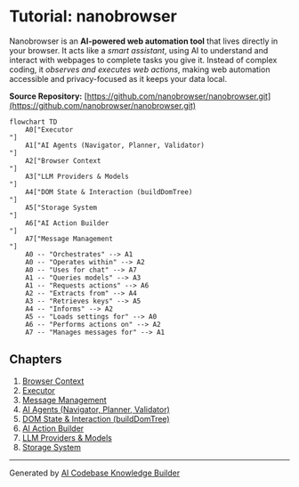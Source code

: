 # Tutorial: nanobrowser

Nanobrowser is an **AI-powered web automation tool** that lives directly in your browser. It acts like a *smart assistant*, using AI to understand and interact with webpages to complete tasks you give it. Instead of complex coding, it *observes and executes web actions*, making web automation accessible and privacy-focused as it keeps your data local.


**Source Repository:** [https://github.com/nanobrowser/nanobrowser.git](https://github.com/nanobrowser/nanobrowser.git)

```mermaid
flowchart TD
    A0["Executor
"]
    A1["AI Agents (Navigator, Planner, Validator)
"]
    A2["Browser Context
"]
    A3["LLM Providers & Models
"]
    A4["DOM State & Interaction (buildDomTree)
"]
    A5["Storage System
"]
    A6["AI Action Builder
"]
    A7["Message Management
"]
    A0 -- "Orchestrates" --> A1
    A0 -- "Operates within" --> A2
    A0 -- "Uses for chat" --> A7
    A1 -- "Queries models" --> A3
    A1 -- "Requests actions" --> A6
    A2 -- "Extracts from" --> A4
    A3 -- "Retrieves keys" --> A5
    A4 -- "Informs" --> A2
    A5 -- "Loads settings for" --> A0
    A6 -- "Performs actions on" --> A2
    A7 -- "Manages messages for" --> A1
```

## Chapters

1. [Browser Context
](01_browser_context_.md)
2. [Executor
](02_executor_.md)
3. [Message Management
](03_message_management_.md)
4. [AI Agents (Navigator, Planner, Validator)
](04_ai_agents__navigator__planner__validator__.md)
5. [DOM State & Interaction (buildDomTree)
](05_dom_state___interaction__builddomtree__.md)
6. [AI Action Builder
](06_ai_action_builder_.md)
7. [LLM Providers & Models
](07_llm_providers___models_.md)
8. [Storage System
](08_storage_system_.md)


---

Generated by [AI Codebase Knowledge Builder](https://github.com/The-Pocket/Tutorial-Codebase-Knowledge)